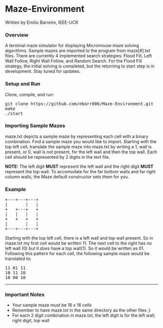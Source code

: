 # Maze-Environment
Written by Emilio Barreiro, IEEE-UCR

### Overview
A terminal maze simulator for displaying Micromouse maze solving algorithms. Sample mazes are imported to the program from maze[#].txt files.
There are currently 4 implemented search strategies: Flood Fill, Left Wall Follow, Right Wall Follow, and Random Search. For the Flood Fill strategy, the initial solving is completed, but the returning to start step is in development. Stay tuned for updates.

### Setup and Run
Clone, compile, and run:
<pre>git clone https://github.com/ebarr006/Maze-Environment.git
make
./start
</pre>


### Importing Sample Mazes
maze.txt depicts a sample maze by representing each cell with a binary combination. Find a sample maze you would like to import. Starting with the top left cell, translate the sample maze into maze.txt by writing a 1, wall is present, or 0, wall is not present, for the left wall and then the top wall. Each cell should be represented by 2 digits in the text file.

**NOTE:** The left digit **MUST** represent the left wall and the right digit **MUST** represent the top wall.
To accomodate for the far bottom walls and far right column walls, the Maze default constructor sets them for you.

### Example


<pre>+---+---+---+
|       |   |
+   +---+   +
|   |   |   |
+   +   +   +
|       |   |
+---+---+---+</pre>




Starting with the top left cell, there is a left wall and top wall present. So in maze.txt my first cell would be written 11.
The next cell to the right has no left wall (0) but it *does* have a top wall(1). So it would be written as 01. Following this pattern for each cell, the following sample maze would be translated to:

<pre>11 01 11
10 11 10
10 00 10</pre>

----------------------------------------
### Important Notes

- Your sample maze must be 16 x 16 cells
- Remember to have maze.txt in the same directory as the other files ;)
- For each 2 digit combination in maze.txt, the left digit is for the left wall; right digit, top wall

